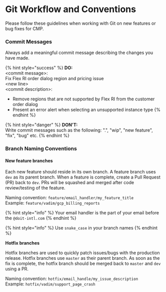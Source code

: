 # Git Workflow and Conventions

Please follow these guidelines when working with Git on new features or bug fixes for CMP. 

### Commit Messages

Always add a meaningful commit message describing the changes you have made.

{% hint style="success" %}
**DO:**  
&lt;commit message&gt;:   
Fix Flex RI order dialog region and pricing issue  
&lt;new line&gt;  
&lt;commit description&gt;:  
- Remove regions that are not supported by Flex RI from the customer order dialog  
- Present an error alert when selecting an unsupported instance type
{% endhint %}

{% hint style="danger" %}
**DON'T:**  
Write commit messages such as the following: ".", "wip", "new feature", "fix", "bug" etc.
{% endhint %}

### Branch Naming Conventions

#### New feature branches

Each new feature should reside in its own branch. A feature branch uses `dev` as its parent branch. When a feature is complete, create a Pull Request \(PR\) back to `dev`. PRs will be squashed and merged after code review/testing of the feature.  
  
Naming convention: `feature/email_handler/my_feature_title`  
Example: `feature/vadim/gcp_billing_reports`

{% hint style="info" %}
Your email handler is the part of your email before the `@doit-intl.com`
{% endhint %}

{% hint style="info" %}
Use `snake_case` in your branch names
{% endhint %}

**Hotfix branches**

Hotfix branches are used to quickly patch issues/bugs with the production release. Hotfix branches use `master` as their parent branch. As soon as the fix is complete, the hotfix branch should be merged back to `master` and `dev` using a PR.

Naming convention: `hotfix/email_handle/my_issue_description`  
Example: `hotfix/vadim/support_page_crash`




